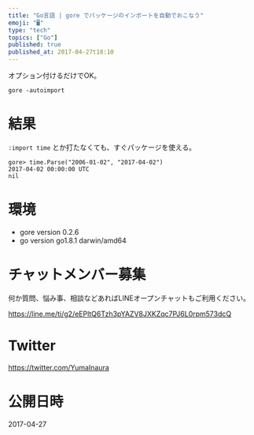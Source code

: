 ```yaml
---
title: "Go言語 | gore でパッケージのインポートを自動でおこなう"
emoji: "🖥"
type: "tech"
topics: ["Go"]
published: true
published_at: 2017-04-27t18:10
---
```


オプション付けるだけでOK。

```
gore -autoimport
```
# 結果

`:import time` とか打たなくても、すぐパッケージを使える。

```
gore> time.Parse("2006-01-02", "2017-04-02")
2017-04-02 00:00:00 UTC
nil
```

# 環境

- gore version 0.2.6
- go version go1.8.1 darwin/amd64











<!-- Update From Qiita API -->

# チャットメンバー募集


何か質問、悩み事、相談などあればLINEオープンチャットもご利用ください。

https://line.me/ti/g2/eEPltQ6Tzh3pYAZV8JXKZqc7PJ6L0rpm573dcQ





# Twitter


https://twitter.com/YumaInaura


<!-- Update From Qiita API -->



# 公開日時

2017-04-27
